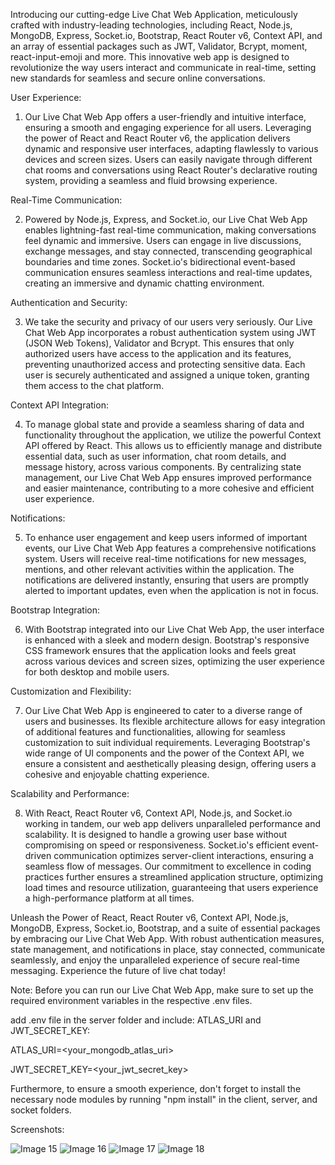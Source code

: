 

Introducing our cutting-edge Live Chat Web Application, meticulously crafted with industry-leading technologies, including React, Node.js, MongoDB, Express, Socket.io, Bootstrap, React Router v6, Context API, and an array of essential packages such as JWT, Validator, Bcrypt, moment, react-input-emoji and more. This innovative web app is designed to revolutionize the way users interact and communicate in real-time, setting new standards for seamless and secure online conversations.



User Experience:



1. Our Live Chat Web App offers a user-friendly and intuitive interface, ensuring a smooth and engaging experience for all users. Leveraging the power of React and React Router v6, the application delivers dynamic and responsive user interfaces, adapting flawlessly to various devices and screen sizes. Users can easily navigate through different chat rooms and conversations using React Router's declarative routing system, providing a seamless and fluid browsing experience.



Real-Time Communication:



2. Powered by Node.js, Express, and Socket.io, our Live Chat Web App enables lightning-fast real-time communication, making conversations feel dynamic and immersive. Users can engage in live discussions, exchange messages, and stay connected, transcending geographical boundaries and time zones. Socket.io's bidirectional event-based communication ensures seamless interactions and real-time updates, creating an immersive and dynamic chatting environment.



Authentication and Security:



3. We take the security and privacy of our users very seriously. Our Live Chat Web App incorporates a robust authentication system using JWT (JSON Web Tokens), Validator and Bcrypt. This ensures that only authorized users have access to the application and its features, preventing unauthorized access and protecting sensitive data. Each user is securely authenticated and assigned a unique token, granting them access to the chat platform.



Context API Integration:



4. To manage global state and provide a seamless sharing of data and functionality throughout the application, we utilize the powerful Context API offered by React. This allows us to efficiently manage and distribute essential data, such as user information, chat room details, and message history, across various components. By centralizing state management, our Live Chat Web App ensures improved performance and easier maintenance, contributing to a more cohesive and efficient user experience.



Notifications:



5. To enhance user engagement and keep users informed of important events, our Live Chat Web App features a comprehensive notifications system. Users will receive real-time notifications for new messages, mentions, and other relevant activities within the application. The notifications are delivered instantly, ensuring that users are promptly alerted to important updates, even when the application is not in focus.



Bootstrap Integration:



6. With Bootstrap integrated into our Live Chat Web App, the user interface is enhanced with a sleek and modern design. Bootstrap's responsive CSS framework ensures that the application looks and feels great across various devices and screen sizes, optimizing the user experience for both desktop and mobile users.



Customization and Flexibility:



7. Our Live Chat Web App is engineered to cater to a diverse range of users and businesses. Its flexible architecture allows for easy integration of additional features and functionalities, allowing for seamless customization to suit individual requirements. Leveraging Bootstrap's wide range of UI components and the power of the Context API, we ensure a consistent and aesthetically pleasing design, offering users a cohesive and enjoyable chatting experience.



Scalability and Performance:



8. With React, React Router v6, Context API, Node.js, and Socket.io working in tandem, our web app delivers unparalleled performance and scalability. It is designed to handle a growing user base without compromising on speed or responsiveness. Socket.io's efficient event-driven communication optimizes server-client interactions, ensuring a seamless flow of messages. Our commitment to excellence in coding practices further ensures a streamlined application structure, optimizing load times and resource utilization, guaranteeing that users experience a high-performance platform at all times.




Unleash the Power of React, React Router v6, Context API, Node.js, MongoDB, Express, Socket.io, Bootstrap, and a suite of essential packages by embracing our Live Chat Web App. With robust authentication measures, state management, and notifications in place, stay connected, communicate seamlessly, and enjoy the unparalleled experience of secure real-time messaging. Experience the future of live chat today!




Note: Before you can run our Live Chat Web App, make sure to set up the required environment variables in the respective .env files.


add .env file in the server folder and include: ATLAS_URI and JWT_SECRET_KEY:


ATLAS_URI=<your_mongodb_atlas_uri>


JWT_SECRET_KEY=<your_jwt_secret_key>


Furthermore, to ensure a smooth experience, don't forget to install the necessary node modules by running "npm install" in the client, server, and socket folders.


Screenshots:

   ![Image 15](https://github.com/AliHosaam/Fullstack-Online-Shop/assets/137641254/53e543eb-eb88-4735-87c8-93d0c7d4d43e)
   ![Image 16](https://github.com/AliHosaam/Fullstack-Online-Shop/assets/137641254/6960ffc6-2422-426b-9466-aa96651c4007)
   ![Image 17](https://github.com/AliHosaam/Fullstack-Online-Shop/assets/137641254/c7befcba-4b12-412c-8441-f47eaedb31e2)
   ![Image 18](https://github.com/AliHosaam/Fullstack-Online-Shop/assets/137641254/2d593a4f-3450-49c3-949a-94bb1cad7eaf)
     
     





